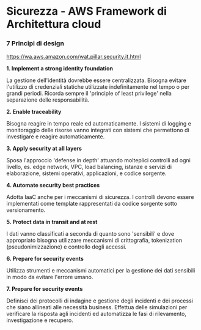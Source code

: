 # Sicurezza - AWS Framework di Architettura cloud



### 7 Principi di design

https://wa.aws.amazon.com/wat.pillar.security.it.html

**1. Implement a strong identity foundation**

La gestione dell'identità dovrebbe essere centralizzata. Bisogna evitare l'utilizzo di credenziali statiche utilizzate indefinitamente nel tempo o per grandi periodi. Ricorda sempre il 'principle of least privilege' nella separazione delle responsabilità.



**2. Enable traceability**

Bisogna reagire in tempo reale ed automaticamente. I sistemi di logging e monitoraggio delle risorse vanno integrati con sistemi che permettono di investigare e reagire automaticamente. 



**3. Apply security at all layers**

Sposa l'approccio 'defense in depth' attuando molteplici controlli ad ogni livello, es. edge network, VPC, load balancing, istanze e servizi di elaborazione, sistemi operativi, applicazioni,  e codice sorgente.



**4. Automate security best practices**

Adotta IaaC anche per i meccanismi di sicurezza. I controlli devono essere implementati come template rappresentati da codice sorgente sotto versionamento.



**5. Protect data in transit and at rest**

I dati vanno classificati a seconda di quanto sono 'sensibili' e dove appropriato bisogna utilizzare meccanismi di crittografia, tokenization (pseudonimizzazione) e controllo degli accessi.



**6. Prepare for security events**

Utilizza strumenti e meccanismi automatici per la gestione dei dati sensibili in modo da evitare l'errore umano.



**7. Prepare for security events**

Definisci dei protocolli di indagine e gestione degli incidenti e dei processi che siano allineati alle necessità business. Effettua delle simulazioni per verificare la risposta agli incidenti ed automatizza le fasi di rilevamento, investigazione e recupero.